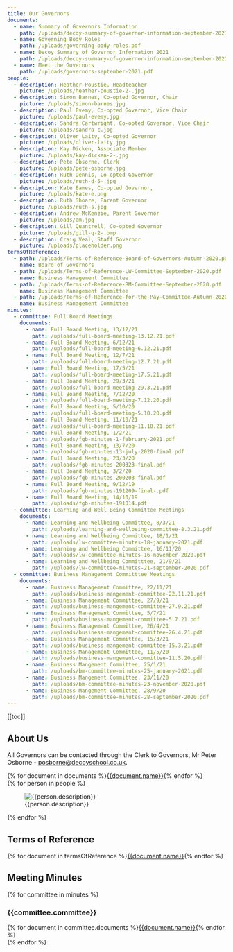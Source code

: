 ```yaml
---
title: Our Governors
documents:
  - name: Summary of Governors Information
    path: /uploads/decoy-summary-of-governor-information-september-2021.pdf
  - name: Governing Body Roles
    path: /uploads/governing-body-roles.pdf
  - name: Decoy Summary of Governor Information 2021
    path: /uploads/decoy-summary-of-governor-information-september-2021-.pdf
  - name: Meet the Governors
    path: /uploads/governors-september-2021.pdf
people:
  - description: Heather Poustie, Headteacher
    picture: /uploads/heather-poustie-2-.jpg
  - description: Simon Barnes, Co-opted Governor, Chair
    picture: /uploads/simon-barnes.jpg
  - description: Paul Evemy, Co-opted Governor, Vice Chair
    picture: /uploads/paul-evemy.jpg
  - description: Sandra Cartwright, Co-opted Governor, Vice Chair
    picture: /uploads/sandra-c.jpg
  - description: Oliver Laity, Co-opted Governor
    picture: /uploads/oliver-laity.jpg
  - description: Kay Dicken, Associate Member
    picture: /uploads/kay-dicken-2-.jpg
  - description: Pete Obsorne, Clerk
    picture: /uploads/pete-osborne.jpg
  - description: Ruth Dennis, Co-opted Governor
    picture: /uploads/ruth-d-5-.jpg
  - description: Kate Eames, Co-opted Governor,
    picture: /uploads/kate-e.png
  - description: Ruth Shoare, Parent Governor
    picture: /uploads/ruth-s.jpg
  - description: Andrew McKenzie, Parent Governor
    picture: /uploads/am.jpg
  - description: Gill Quantrell, Co-opted Governor
    picture: /uploads/gill-q-2-.bmp
  - description: Craig Veal, Staff Governor
    picture: /uploads/placeholder.png
termsOfReference:
  - path: /uploads/Terms-of-Reference-Board-of-Governors-Autumn-2020.pdf
    name: Board of Governors
  - path: /uploads/Terms-of-Reference-LW-Committee-September-2020.pdf
    name: Business Management Committee
  - path: /uploads/Terms-of-Reference-BM-Committee-September-2020.pdf
    name: Business Management Committee
  - path: /uploads/Terms-of-Reference-for-the-Pay-Committee-Autumn-2020.pdf
    name: Business Management Committee
minutes:
  - committee: Full Board Meetings
    documents:
      - name: Full Board Meeting, 13/12/21
        path: /uploads/full-board-meeting-13.12.21.pdf
      - name: Full Board Meeting, 6/12/21
        path: /uploads/full-board-meeting-6.12.21.pdf
      - name: Full Board Meeting, 12/7/21
        path: /uploads/full-board-meeting-12.7.21.pdf
      - name: Full Board Meeting, 17/5/21
        path: /uploads/full-board-meeting-17.5.21.pdf
      - name: Full Board Meeting, 29/3/21
        path: /uploads/full-board-meeting-29.3.21.pdf
      - name: Full Board Meeting, 7/12/20
        path: /uploads/full-board-meeting-7.12.20.pdf
      - name: Full Board Meeting, 5/10/20
        path: /uploads/full-board-meeting-5.10.20.pdf
      - name: Full Board Meeting, 11/10/21
        path: /uploads/full-board-meeting-11.10.21.pdf
      - name: Full Board Meeting, 1/2/21
        path: /uploads/fgb-minutes-1-february-2021.pdf
      - name: Full Board Meeting, 13/7/20
        path: /uploads/fgb-minutes-13-july-2020-final.pdf
      - name: Full Board Meeting, 23/3/20
        path: /uploads/fgb-minutes-200323-final.pdf
      - name: Full Board Meeting, 3/2/20
        path: /uploads/fgb-minutes-200203-final.pdf
      - name: Full Board Meeting, 9/12/19
        path: /uploads/fgb-minutes-191209-final-.pdf
      - name: Full Board Meeting, 14/10/19
        path: /uploads/fgb-minutes-191014.pdf
  - committee: Learning and Well Being Committee Meetings
    documents:
      - name: Learning and Wellbeing Committee, 8/3/21
        path: /uploads/learning-and-wellbeing-committee-8.3.21.pdf
      - name: Learning and Wellbeing Committee, 18/1/21
        path: /uploads/lw-committee-minutes-18-january-2021.pdf
      - name: Learning and Wellbeing Committee, 16/11/20
        path: /uploads/lw-committee-minutes-16-november-2020.pdf
      - name: Learning and Wellbeing Committtee, 21/9/21
        path: /uploads/lw-committee-minutes-21-september-2020.pdf
  - committee: Business Management Committtee Meetings
    documents:
      - name: Business Management Committee, 22/11/21
        path: /uploads/business-mangement-committee-22.11.21.pdf
      - name: Business Management Committee, 27/9/21
        path: /uploads/business-mangement-committee-27.9.21.pdf
      - name: Business Management Committee, 5/7/21
        path: /uploads/business-mangement-committee-5.7.21.pdf
      - name: Business Management Committee, 26/4/21
        path: /uploads/business-mangement-committee-26.4.21.pdf
      - name: Business Management Committee, 15/3/21
        path: /uploads/business-mangement-committee-15.3.21.pdf
      - name: Business Management Committee, 11/5/20
        path: /uploads/business-mangement-committee-11.5.20.pdf
      - name: Business Mangement Committee, 25/1/21
        path: /uploads/bm-committee-minutes-25-january-2021.pdf
      - name: Business Mangement Committee, 23/11/20
        path: /uploads/bm-committee-minutes-23-november-2020.pdf
      - name: Business Mangement Committee, 28/9/20
        path: /uploads/bm-committee-minutes-28-september-2020.pdf
---
```


[[toc]]

## About Us

All Governors can be contacted through the Clerk to Governors, Mr Peter Osborne - <a href="mailto:posborne@decoyschool.co.uk">posborne@decoyschool.co.uk</a>.

<div class="content-grid">
  {% for document in documents %}<a href="{{document.path}}">{{document.name}}</a>{% endfor %}
</div>

<div class="content-grid">
{% for person in people %}
<figure>
  <img src="{{person.picture}}" alt="{{person.description}}">
  <figcaption>{{person.description}}</figcaption>
</figure>
{% endfor %}
</div>

## Terms of Reference

<div class="content-grid">
{% for document in termsOfReference %}<a href="{{document.path}}">{{document.name}}</a>{% endfor %}
</div>

## Meeting Minutes

{% for committee in minutes %}

### {{committee.committee}}

<div class="content-grid">
{% for document in committee.documents %}<a href="{{document.path}}">{{document.name}}</a>{% endfor %}
</div>
{% endfor %}
